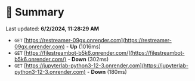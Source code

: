 # 📖 Summary
Last updated: **6/2/2024, 11:28:29 AM**

- `GET` [https://restreamer-09gx.onrender.com](https://restreamer-09gx.onrender.com) - **Up** (1016ms)
- `GET` [https://filestreambot-b5k6.onrender.com/](https://filestreambot-b5k6.onrender.com/) - **Down** (302ms)
- `GET` [https://jupyterlab-python3-12-3.onrender.com](https://jupyterlab-python3-12-3.onrender.com) - **Down** (180ms)
